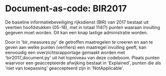 Document-as-code: BIR2017
=========================

De baseline informatiebeveiliging rijksdienst (BIR) van 2017 bestaat uit
veertien hoofdstukken (05-18), met in totaal 114(?) punten waaraan invulling gegeven moet worden.
Dit kan een knap lastige administratie worden.

Door in 'bir_measures.py' de getroffen maatregelen te creeren en aan te geven aan welke
punten (verifiers) een maatregel invulling geeft, kan eenvoudig een overzichtsrapportage
gemaakt worden met 'bir2017_document.py' uit het topniveau van deze codeboom.
Plaats punten waarvoor een geaccepteerde afwijking bestaat in 'Explained',
punten die als 'niet van toepassing' geaccepteerd zijn in 'NotApplicable'.
